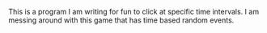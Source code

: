 This is a program I am writing for fun to click at specific time intervals. I am messing around with this game that has time based random events.